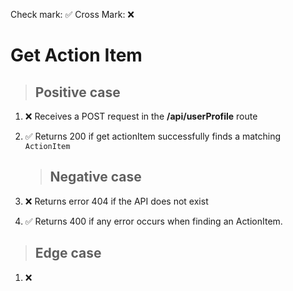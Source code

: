 Check mark: ✅
Cross Mark: ❌

# Get Action Item

> ## Positive case

1. ❌ Receives a POST request in the **/api/userProfile** route
2. ✅ Returns 200 if get actionItem successfully finds a matching `ActionItem`

   > ## Negative case

3. ❌ Returns error 404 if the API does not exist
4. ✅ Returns 400 if any error occurs when finding an ActionItem.

> ## Edge case

1.  ❌
